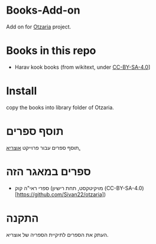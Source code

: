 # Books-Add-on
Add on for [Otzaria](https://github.com/Sivan22/otzaria) project.

# Books in this repo
* Harav kook books (from wikitext, under [CC-BY-SA-4.0](https://creativecommons.org/licenses/by-sa/4.0/deed.en)]


# Install
copy the books into library folder of Otzaria.


# תוסף ספרים
תוסף ספרים עבור פרוייקט [אוצריא.](https://github.com/Sivan22/otzaria)

# ספרים במאגר הזה
* ספרי ראי"ה קוק (מויקיטקסט, תחת רישיון (CC-BY-SA-4.0)[https://github.com/Sivan22/otzaria])

# התקנה
העתק את הספרים לתיקיית הספריה של אוצריא.
